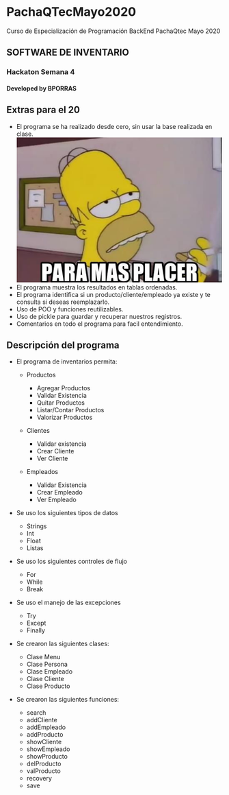 # PachaQTecMayo2020
Curso de Especialización de Programación BackEnd PachaQtec Mayo 2020
## SOFTWARE DE INVENTARIO
### Hackaton Semana 4
#### Developed by BPORRAS

## Extras para el 20
 - El programa se ha realizado desde cero, sin usar la base realizada en clase.
 ![Placer](images/paramasplacer.jpg)
 - El programa muestra los resultados en tablas ordenadas.
 - El programa identifica si un producto/cliente/empleado ya existe y te consulta si deseas reemplazarlo.
 - Uso de POO y funciones reutilizables.
 - Uso de pickle para guardar y recuperar nuestros registros.
 - Comentarios en todo el programa para facil entendimiento.
## Descripción del programa
 - El programa de inventarios permita:
	 - Productos
		 - Agregar Productos
		 - Validar Existencia
		 - Quitar Productos
		 - Listar/Contar Productos
		 - Valorizar Productos
	
	 - Clientes
		 - Validar existencia
		 - Crear Cliente
		 - Ver Cliente
	
	 - Empleados
		 - Validar Existencia
		 - Crear Empleado
		 - Ver Empleado
		
 - Se uso los siguientes tipos de datos
	 - Strings
	 - Int
	 - Float
	 - Listas
 - Se uso los siguientes controles de flujo
	 - For
	 - While
	 - Break
 - Se uso el manejo de las excepciones
	 - Try
	 - Except
	 - Finally
	
 - Se crearon las siguientes clases:
     - Clase Menu
	 - Clase Persona
	 - Clase Empleado
	 - Clase Cliente
	 - Clase Producto
 - Se crearon las siguientes funciones:
     - search
     - addCliente
     - addEmpleado
     - addProducto
     - showCliente
     - showEmpleado
     - showProducto
     - delProducto
     - valProducto
     - recovery
     - save
